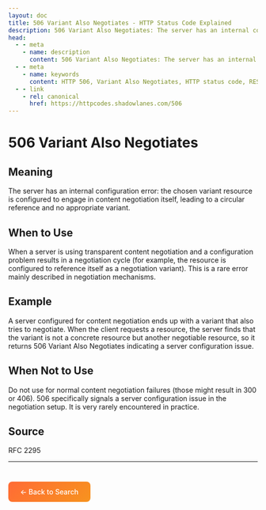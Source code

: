 ```yaml
---
layout: doc
title: 506 Variant Also Negotiates - HTTP Status Code Explained
description: 506 Variant Also Negotiates: The server has an internal configuration error: the chosen variant resource is configured to engage in content negotiation itself, leading t...
head:
  - - meta
    - name: description
      content: 506 Variant Also Negotiates: The server has an internal configuration error: the chosen variant resource is configured to engage in content negotiation itself, leading t...
  - - meta
    - name: keywords
      content: HTTP 506, Variant Also Negotiates, HTTP status code, REST API, web development
  - - link
    - rel: canonical
      href: https://httpcodes.shadowlanes.com/506
---
```


<script setup>
const structuredData = {
  "@context": "https://schema.org",
  "@type": "TechArticle",
  "headline": "506 Variant Also Negotiates - HTTP Status Code",
  "description": "The server has an internal configuration error: the chosen variant resource is configured to engage in content negotiation itself, leading to a circular reference and no appropriate variant.",
  "url": "https://httpcodes.shadowlanes.com/506",
  "keywords": "HTTP 506, Variant Also Negotiates, HTTP status code",
  "articleBody": "The server has an internal configuration error: the chosen variant resource is configured to engage in content negotiation itself, leading to a circular reference and no appropriate variant. When a server is using transparent content negotiation and a configuration problem results in a negotiation cycle (for example, the resource is configured to reference itself as a negotiation variant). This is a rare error mainly described in negotiation mechanisms.",
  "publisher": {
    "@type": "Organization",
    "name": "HTTP Codes Explainer"
  }
}
</script>

<script type="application/ld+json" v-html="JSON.stringify(structuredData)"></script>

# 506 Variant Also Negotiates

## Meaning

The server has an internal configuration error: the chosen variant resource is configured to engage in content negotiation itself, leading to a circular reference and no appropriate variant.

## When to Use

When a server is using transparent content negotiation and a configuration problem results in a negotiation cycle (for example, the resource is configured to reference itself as a negotiation variant). This is a rare error mainly described in negotiation mechanisms.

## Example

A server configured for content negotiation ends up with a variant that also tries to negotiate. When the client requests a resource, the server finds that the variant is not a concrete resource but another negotiable resource, so it returns 506 Variant Also Negotiates indicating a server configuration issue.

## When Not to Use

Do not use for normal content negotiation failures (those might result in 300 or 406). 506 specifically signals a server configuration issue in the negotiation setup. It is very rarely encountered in practice.

## Source

RFC 2295

---

<div style="margin-top: 40px;">
  <a href="/" style="display: inline-block; padding: 12px 24px; background: linear-gradient(135deg, #ff6b35, #f7931e); color: white; text-decoration: none; border-radius: 8px; font-weight: 500;">← Back to Search</a>
</div>
